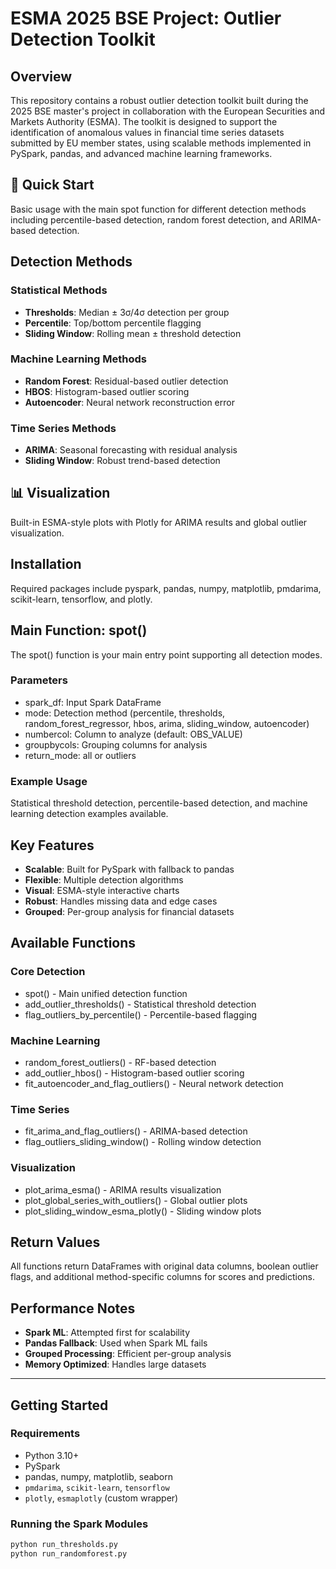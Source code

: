 # ESMA 2025 BSE Project: Outlier Detection Toolkit

## Overview

This repository contains a robust outlier detection toolkit built during the 2025 BSE master's project in collaboration with the European Securities and Markets Authority (ESMA). The toolkit is designed to support the identification of anomalous values in financial time series datasets submitted by EU member states, using scalable methods implemented in PySpark, pandas, and advanced machine learning frameworks.

## 🚀 Quick Start

Basic usage with the main spot function for different detection methods including percentile-based detection, random forest detection, and ARIMA-based detection.

## Detection Methods

### Statistical Methods
- **Thresholds**: Median ± 3σ/4σ detection per group
- **Percentile**: Top/bottom percentile flagging
- **Sliding Window**: Rolling mean ± threshold detection

### Machine Learning Methods
- **Random Forest**: Residual-based outlier detection
- **HBOS**: Histogram-based outlier scoring
- **Autoencoder**: Neural network reconstruction error

### Time Series Methods
- **ARIMA**: Seasonal forecasting with residual analysis
- **Sliding Window**: Robust trend-based detection

## 📊 Visualization

Built-in ESMA-style plots with Plotly for ARIMA results and global outlier visualization.

## Installation

Required packages include pyspark, pandas, numpy, matplotlib, pmdarima, scikit-learn, tensorflow, and plotly.

## Main Function: spot()

The spot() function is your main entry point supporting all detection modes.

### Parameters
- spark_df: Input Spark DataFrame
- mode: Detection method (percentile, thresholds, random_forest_regressor, hbos, arima, sliding_window, autoencoder)
- numbercol: Column to analyze (default: OBS_VALUE)
- groupbycols: Grouping columns for analysis
- return_mode: all or outliers

### Example Usage

Statistical threshold detection, percentile-based detection, and machine learning detection examples available.

## Key Features

- **Scalable**: Built for PySpark with fallback to pandas
- **Flexible**: Multiple detection algorithms
- **Visual**: ESMA-style interactive charts
- **Robust**: Handles missing data and edge cases
- **Grouped**: Per-group analysis for financial datasets

## Available Functions

### Core Detection
- spot() - Main unified detection function
- add_outlier_thresholds() - Statistical threshold detection
- flag_outliers_by_percentile() - Percentile-based flagging

### Machine Learning
- random_forest_outliers() - RF-based detection
- add_outlier_hbos() - Histogram-based outlier scoring
- fit_autoencoder_and_flag_outliers() - Neural network detection

### Time Series
- fit_arima_and_flag_outliers() - ARIMA-based detection
- flag_outliers_sliding_window() - Rolling window detection

### Visualization
- plot_arima_esma() - ARIMA results visualization
- plot_global_series_with_outliers() - Global outlier plots
- plot_sliding_window_esma_plotly() - Sliding window plots

## Return Values

All functions return DataFrames with original data columns, boolean outlier flags, and additional method-specific columns for scores and predictions.

## Performance Notes

- **Spark ML**: Attempted first for scalability
- **Pandas Fallback**: Used when Spark ML fails
- **Grouped Processing**: Efficient per-group analysis
- **Memory Optimized**: Handles large datasets
---

## Getting Started

### Requirements

- Python 3.10+
- PySpark
- pandas, numpy, matplotlib, seaborn
- `pmdarima`, `scikit-learn`, `tensorflow`
- `plotly`, `esmaplotly` (custom wrapper)

### Running the Spark Modules

```bash
python run_thresholds.py
python run_randomforest.py
